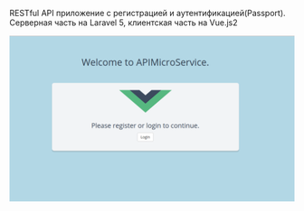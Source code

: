 RESTful API приложение с регистрацией и аутентификацией(Passport). Серверная часть на  Laravel 5, клиентская часть на Vue.js2 

![Иллюстрация к проекту](screen1.png)
